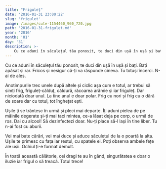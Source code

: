 ```yaml
---
title: "Friguleț"
date: '2016-01-31 23:00:22'
slug: 'frigulet'
image: /images/cute-1154460_960_720.jpg
path: '2016-01-31-frigulet.md'
year: '2016'
month: '01'
day: '31'
description: >-
    Cu ce aduni în săculețul tău ponosit, te duci din ușă în ușă și bați. Bați apăsat și rar. Fricos și nesigur că-ți va răspunde cineva. Tu totuși încerci. N-ai de ales.Anotimpurile trec unele după alte
---
```

<div class="kg-card-markdown"><p>Cu ce aduni în săculețul tău ponosit, te duci din ușă în ușă și bați. Bați apăsat și rar. Fricos și nesigur că-ți va răspunde cineva. Tu totuși încerci. N-ai de ales.</p>
<p>Anotimpurile trec unele după altele și ciclic așa cum e totul, ar trebui să simți  frig, friguleț-călduț, căldură, răcoarea arămie și iar friguleț. Dar niciodată doar unul. La tine anul e doar polar. Frig cu nori și frig cu o dâră de soare dar cu totul, tot înghețat ești.</p>
<p>Ușile ți se trântesc în urmă și pleci mai departe. Îți aduni pielea de pe mâinile degerate și-ți mai taci mintea, ce-a lăsat deja pe corp, o urmă de ros. Dai cu alcool! Să dezinfectezi doar. Nu-ți place să-l lași în tine liber. Tu n-ai fost cu aburii.</p>
<p>Vei mai bate cărări, vei mai duce și aduce săculețul de la o poartă la alta. Ușile te primesc cu fața iar restul, cu spatele ei. Poți observa ambele fețe ale ușii. Ochiul ți-e format demult.</p>
<p>În toată această călătorie, cei dragi te au în gând, singurătatea e doar o iluzie iar frigul o să treacă. Totul trece!</p>
<div> </div>
</div>
    